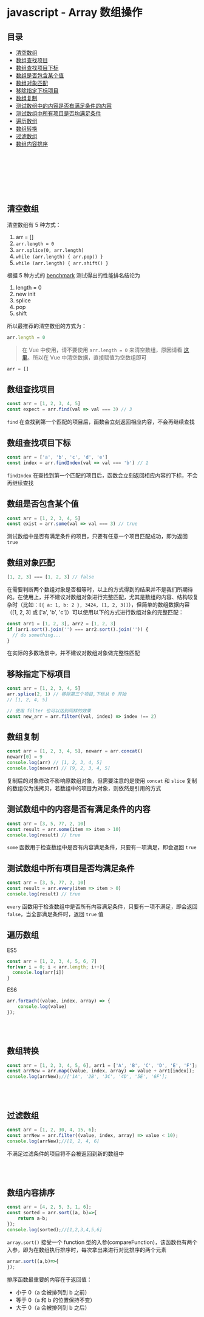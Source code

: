 # javascript - Array 数组操作

## 目录
- [清空数组](#清空数组)
- [数组查找项目](#数组查找项目)
- [数组查找项目下标](#数组查找项目下标)
- [数组是否包含某个值](#数组是否包含某个值)
- [数组对象匹配](#数组对象匹配)
- [移除指定下标项目](#移除指定下标项目)
- [数组复制](#数组复制)
- [测试数组中的内容是否有满足条件的内容](#测试数组中的内容是否有满足条件的内容)
- [测试数组中所有项目是否均满足条件](#测试数组中所有项目是否均满足条件)
- [遍历数组](#遍历数组)
- [数组转换](#数组转换)
- [过滤数组](#过滤数组)
- [数组内容排序](#数组内容排序)


<br><br><br><br><br><br>

## 清空数组

清空数组有 5 种方式：

1. arr = []
2. `arr.length = 0`
3. `arr.splice(0, arr.length)`
4. `while (arr.length) { arr.pop() }`
5. `while (arr.length) { arr.shift() }`

根据 5 种方式的 [benchmark](http://jsben.ch/hyj65) 测试得出的性能排名结论为

1. length = 0
2. new init
3. splice
4. pop
5. shift

所以最推荐的清空数组的方式为：

```js
arr.length = 0
```

> 在 Vue 中使用，请不要使用 `arr.length = 0` 来清空数组，原因请看 [这里](https://github.com/TerryZ/frontend-develops-skill-summary/blob/master/vue/vue-base.md#Array-%E6%93%8D%E4%BD%9C%E6%B3%A8%E6%84%8F%E4%BA%8B%E9%A1%B9)。所以在 Vue 中清空数据，直接赋值为空数组即可

```js
arr = []
```

## 数组查找项目

```js
const arr = [1, 2, 3, 4, 5]
const expect = arr.find(val => val === 3) // 3
```

`find` 在查找到第一个匹配的项目后，函数会立刻返回相应内容，不会再继续查找

## 数组查找项目下标

```js
const arr = ['a', 'b', 'c', 'd', 'e']
const index = arr.findIndex(val => val === 'b') // 1
```

`findIndex` 在查找到第一个匹配的项目后，函数会立刻返回相应内容的下标，不会再继续查找

## 数组是否包含某个值

```js
const arr = [1, 2, 3, 4, 5]
const exist = arr.some(val => val === 3) // true
```

测试数组中是否有满足条件的项目，只要有任意一个项目匹配成功，即为返回 `true`

## 数组对象匹配

```js
[1, 2, 3] === [1, 2, 3] // false
```

在需要判断两个数组对象是否相等时，以上的方式得到的结果并不是我们所期待的。在使用上，并不建议对数组对象进行完整匹配，尤其是数组的内容、结构较复杂时（比如：`[{ a: 1, b: 2 }, 3424, [1, 2, 3]]`），但简单的数组数据内容（[1, 2, 3] 或 ['a', 'b', 'c']）可以使用以下的方式进行数组对象的完整匹配：

```js
const arr1 = [1, 2, 3], arr2 = [1, 2, 3]
if (arr1.sort().join('') === arr2.sort().join('')) {
  // do something...
}
```

在实际的多数场景中，并不建议对数组对象做完整性匹配

## 移除指定下标项目

```js
const arr = [1, 2, 3, 4, 5]
arr.splice(2, 1) // 移除第三个项目,下标从 0 开始
// [1, 2, 4, 5]

// 使用 filter 也可以达到同样的效果
const new_arr = arr.filter((val, index) => index !== 2)
```

## 数组复制
```js
const arr = [1, 2, 3, 4, 5], newarr = arr.concat()
newarr[0] = 9
console.log(arr) // [1, 2, 3, 4, 5]
console.log(newarr) // [9, 2, 3, 4, 5]
```

复制后的对象修改不影响原数组对象，但需要注意的是使用 `concat` 和 `slice` 复制的数组仅为浅拷贝，若数组中的项目为对象，则依然是引用的方式

## 测试数组中的内容是否有满足条件的内容
```js
const arr = [3, 5, 77, 2, 10]
const result = arr.some(item => item > 10)
console.log(result) // true
```
`some` 函数用于检查数组中是否有内容满足条件，只要有一项满足，即会返回 `true`

## 测试数组中所有项目是否均满足条件

```js
const arr = [3, 5, 77, 2, 10]
const result = arr.every(item => item > 0)
console.log(result) // true
```
`every` 函数用于检查数组中是否所有内容满足条件，只要有一项不满足，即会返回 `false`，当全部满足条件时，返回 `true` 值

## 遍历数组

ES5

```js
const arr = [1, 2, 3, 4, 5, 6, 7]
for(var i = 0; i < arr.length; i++){
  console.log(arr[i])
}
```

ES6

```js
arr.forEach((value, index, array) => {
    console.log(value)
});
```

<br><br>

## 数组转换

```js
const arr = [1, 2, 3, 4, 5, 6], arr1 = ['A', 'B', 'C', 'D', 'E', 'F'];
const arrNew = arr.map((value, index, array) => value + arr1[index]);
console.log(arrNew);//['1A', '2B', '3C', '4D', '5E', '6F'];
```

<br><br>

## 过滤数组

```js
const arr = [1, 2, 30, 4, 15, 6];
const arrNew = arr.filter((value, index, array) => value < 10);
console.log(arrNew);//[1, 2, 4, 6]
```

不满足过滤条件的项目将不会被返回到新的数组中

<br><br>

## 数组内容排序

```js
const arr = [4, 2, 5, 3, 1, 6];
const sorted = arr.sort((a, b)=>{
    return a-b;
});
console.log(sorted);//[1,2,3,4,5,6]
```

`array.sort()` 接受一个 function 型的入参(compareFunction)，该函数也有两个入参，即为在数组执行排序时，每次拿出来进行对比排序的两个元素

```js
arrar.sort((a,b)=>{
});
```

排序函数最重要的内容在于返回值：

- 小于 0（a 会被排列到 b 之前）
- 等于 0（a 和 b 的位置保持不变）
- 大于 0（a 会被排列到 b 之后）
